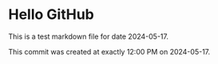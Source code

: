 # Hello GitHub
This is a test markdown file for date 2024-05-17.

This commit was created at exactly 12:00 PM on 2024-05-17.
